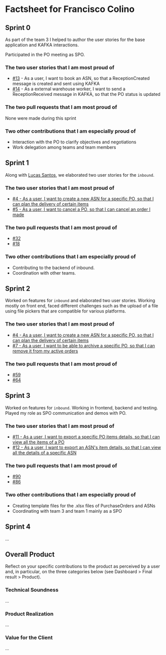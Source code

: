 # Factsheet for Francisco Colino

## Sprint 0

As part of the team 3 I helped to author the user stories for the base application and KAFKA interactions.

Participated in the PO meeting as SPO.


### The two user stories that I am most proud of

 * [#13](https://github.com/FEUP-MEIC-DS-2022-1MEIC01/inbound/issues/13) - As a user, I want to book an ASN, so that a ReceptionCreated message is created and sent using KAFKA
 * [#14](https://github.com/FEUP-MEIC-DS-2022-1MEIC01/inbound/issues/14) - As a external warehouse worker, I want to send a ReceptionReceived message in KAFKA, so that the PO status is updated

### The two pull requests that I am most proud of

None were made during this sprint

### Two other contributions that I am especially proud of

 * Interaction with the PO to clarify objectives and negotiations
 * Work delegation among teams and team members 

## Sprint 1

Along with [Lucas Santos](https://github.com/lucascalvet), we elaborated two user stories for the `inbound`.

### The two user stories that I am most proud of

 * [#4 - As a user, I want to create a new ASN for a specific PO, so that I can plan the delivery of certain items](https://github.com/FEUP-MEIC-DS-2022-1MEIC01/inbound/issues/4)
 * [#5 - As a user, I want to cancel a PO, so that I can cancel an order I made](https://github.com/FEUP-MEIC-DS-2022-1MEIC01/inbound/issues/5)


### The two pull requests that I am most proud of

 * [#32](https://github.com/FEUP-MEIC-DS-2022-1MEIC01/inbound/pull/32)
 * [#18](https://github.com/FEUP-MEIC-DS-2022-1MEIC01/base-app/pull/18)


### Two other contributions that I am especially proud of

 * Contributing to the backend of inbound.
 * Coordination with other teams.


## Sprint 2

Worked on features for `inbound` and elaborated two user stories. Working mostly on front end, faced different challenges such as the upload of a file using file pickers that are compatible for various platforms.

### The two user stories that I am most proud of
 * [#4 - As a user, I want to create a new ASN for a specific PO, so that I can plan the delivery of certain items](https://github.com/FEUP-MEIC-DS-2022-1MEIC01/inbound/issues/4)
 * [#7 - As a user, I want to be able to archive a specific PO, so that I can remove it from my active orders](https://github.com/FEUP-MEIC-DS-2022-1MEIC01/inbound/issues/7)

### The two pull requests that I am most proud of
 * [#59](https://github.com/FEUP-MEIC-DS-2022-1MEIC01/inbound/pull/59)
 * [#64](https://github.com/FEUP-MEIC-DS-2022-1MEIC01/inbound/pull/64)

## Sprint 3

Worked on features for `inbound`. 
Working in frontend, backend and testing.
Played my role as SPO communication and demos with PO.

### The two user stories that I am most proud of

 * [#11 - As a user, I want to export a specific PO items details, so that I can view all the items of a PO](https://github.com/FEUP-MEIC-DS-2022-1MEIC01/inbound/issues/11)
 * [#12 - As a user, I want to export an ASN's item details, so that I can view all the details of a specific ASN](https://github.com/FEUP-MEIC-DS-2022-1MEIC01/inbound/issues/12)


### The two pull requests that I am most proud of

 * [#90](https://github.com/FEUP-MEIC-DS-2022-1MEIC01/inbound/pull/90)
 * [#86](https://github.com/FEUP-MEIC-DS-2022-1MEIC01/inbound/pull/86)


### Two other contributions that I am especially proud of

 * Creating template files for the .xlsx files of PurchaseOrders and ASNs
 * Coordinating with team 3 and team 1 mainly as a SPO


## Sprint 4

...


## Overall Product

Reflect on your specific contributions to the product as perceived by a user and, in particular, on the three categories below (see Dashboard > Final result > Product).


### Technical Soundness

...


### Product Realization

...


### Value for the Client

...
